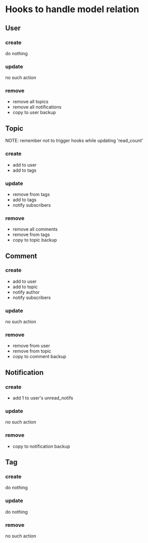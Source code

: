 # Hooks to handle model relation



## User

### create
do nothing

### update
no such action

### remove
- remove all topics
- remove all notifications
- copy to user backup



## Topic
NOTE: remember not to trigger hooks while updating 'read_count'

### create
- add to user
- add to tags

### update
- remove from tags
- add to tags
- notify subscribers

### remove
- remove all comments
- remove from tags
- copy to topic backup



## Comment

### create
- add to user
- add to topic
- notify author
- notify subscribers

### update
no such action

### remove
- remove from user
- remove from topic
- copy to comment backup



## Notification

### create
- add 1 to user's unread_notifs

### update
no such action

### remove
- copy to notification backup



## Tag

### create
do nothing

### update
do nothing

### remove
no such action


